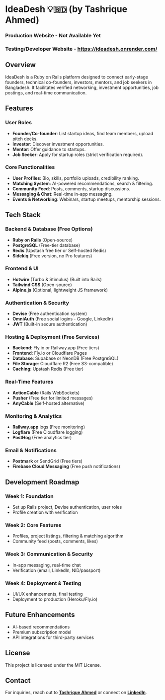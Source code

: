 # IdeaDesh 💡🇧🇩 (by Tashrique Ahmed)

### Production Website - Not Available Yet
### Testing/Developer Website - https://ideadesh.onrender.com/


## Overview
IdeaDesh is a Ruby on Rails platform designed to connect early-stage founders, technical co-founders, investors, mentors, and job seekers in Bangladesh. It facilitates verified networking, investment opportunities, job postings, and real-time communication.

## Features
### User Roles
- **Founder/Co-founder**: List startup ideas, find team members, upload pitch decks.
- **Investor**: Discover investment opportunities.
- **Mentor**: Offer guidance to startups.
- **Job Seeker**: Apply for startup roles (strict verification required).

### Core Functionalities
- **User Profiles**: Bio, skills, portfolio uploads, credibility ranking.
- **Matching System**: AI-powered recommendations, search & filtering.
- **Community Feed**: Posts, comments, startup discussions.
- **Messaging & Chat**: Real-time in-app messaging.
- **Events & Networking**: Webinars, startup meetups, mentorship sessions.

## Tech Stack

### Backend & Database (Free Options)
- **Ruby on Rails** (Open-source)
- **PostgreSQL** (Free-tier database)
- **Redis** (Upstash free tier or Self-hosted Redis)
- **Sidekiq** (Free version, no Pro features)

### Frontend & UI
- **Hotwire** (Turbo & Stimulus) (Built into Rails)
- **Tailwind CSS** (Open-source)
- **Alpine.js** (Optional, lightweight JS framework)

### Authentication & Security
- **Devise** (Free authentication system)
- **OmniAuth** (Free social logins - Google, LinkedIn)
- **JWT** (Built-in secure authentication)

### Hosting & Deployment (Free Services)
- **Backend**: Fly.io or Railway.app (Free tiers)
- **Frontend**: Fly.io or Cloudflare Pages
- **Database**: Supabase or NeonDB (Free PostgreSQL)
- **File Storage**: Cloudflare R2 (Free S3-compatible)
- **Caching**: Upstash Redis (Free tier)

### Real-Time Features
- **ActionCable** (Rails WebSockets)
- **Pusher** (Free tier for limited messages)
- **AnyCable** (Self-hosted alternative)

### Monitoring & Analytics
- **Railway.app** logs (Free monitoring)
- **Logflare** (Free Cloudflare logging)
- **PostHog** (Free analytics tier)

### Email & Notifications
- **Postmark** or SendGrid (Free tiers)
- **Firebase Cloud Messaging** (Free push notifications)

## Development Roadmap
### Week 1: Foundation
- Set up Rails project, Devise authentication, user roles
- Profile creation with verification

### Week 2: Core Features
- Profiles, project listings, filtering & matching algorithm
- Community feed (posts, comments, likes)

### Week 3: Communication & Security
- In-app messaging, real-time chat
- Verification (email, LinkedIn, NID/passport)

### Week 4: Deployment & Testing
- UI/UX enhancements, final testing
- Deployment to production (Heroku/Fly.io)

## Future Enhancements
- AI-based recommendations
- Premium subscription model
- API integrations for third-party services

## License
This project is licensed under the MIT License.

## Contact
For inquiries, reach out to **[Tashrique Ahmed](https://www.tashrique.com)** or connect on **[LinkedIn](https://www.linkedin.com/in/tashrique-ahmed)**.

